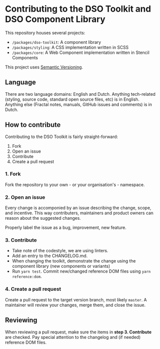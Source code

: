 # Contributing to the DSO Toolkit and DSO Component Library
This repository houses several projects:
* `/packages/dso-toolkit`: A component library
* `/packages/styling`: A CSS implementation written in SCSS
* `/packages/core`: A Web Component implementation written in Stencil Components

This project uses [Semantic Versioning](http://semver.org/).

## Language
There are two language domains: English and Dutch. Anything tech-related (styling, source code, standard open source files, etc) is in English. Anything else (Fractal notes, manuals, GitHub issues and comments) is in Dutch.

## How to contribute
Contributing to the DSO Toolkit is fairly straight-forward:
1. Fork
2. Open an issue
3. Contribute
4. Create a pull request

### 1. Fork
Fork the repository to your own - or your organisation's - namespace.

### 2. Open an issue
Every change is accomponied by an issue describing the change, scope, and incentive. This way contributers, maintainers and product owners can reason about the suggested changes.

Properly label the issue as a bug, improvement, new feature.

### 3. Contribute
* Take note of the codestyle, we are using linters.
* Add an entry to the CHANGELOG.md.
* When changing the toolkit, demonstrate the change using the component library (new components or variants)
* Run `yarn test`. Commit new/changed reference DOM files using `yarn reference:dom`.

### 4. Create a pull request
Create a pull request to the target version branch, most likely `master`. A maintainer will review your changes, merge them, and close the issue.

## Reviewing
When reviewing a pull request, make sure the items in __step 3. Contribute__ are checked. Pay special attention to the changelog and (if needed) reference DOM files.
